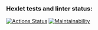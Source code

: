 ### Hexlet tests and linter status:
[![Actions Status](https://github.com/kobayskiy/frontend-project-44/actions/workflows/hexlet-check.yml/badge.svg)](https://github.com/kobayskiy/frontend-project-44/actions)
[![Maintainability](https://api.codeclimate.com/v1/badges/a4a24dfe5c943daea9c5/maintainability)](https://codeclimate.com/github/kobayskiy/frontend-project-44/maintainability)